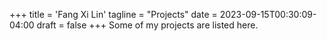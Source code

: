 +++
title = 'Fang Xi Lin'
tagline = "Projects"
date = 2023-09-15T00:30:09-04:00
draft = false
+++
Some of my projects are listed here.